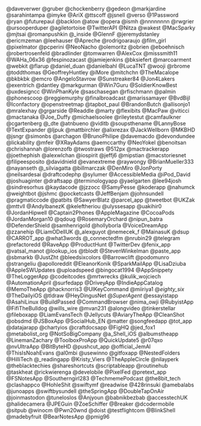 @daveverwer
@gruber
@chockenberry
@gedeon
@markjardine
@sarahintampa
@imyke
@AriX
@ttscoff
@jsnell
@verso
@1Password
@ryan
@futurepaul
@backlon
@atow
@opera
@ismh
@nnnnnnnn
@rwgrier
@ursooperduper
@agiletortoise
@TwitterAPI
@Nitza
@wakest
@MacSparky
@mjtsai
@romanpushkin
@_inside
@GlennF
@jeremydstanley
@ericmzeman
@leehauser
@Apreche
@rodrigoaraujo
@film_girl
@pixelmator
@pcperini
@NeoNacho
@olemoritz
@obrien
@eboehnisch
@robertrosenfeld
@bradlinder
@tomwarren
@AlexCox
@misssmith11
@WAHa_06x36
@fespinozacast
@jamiejenkins
@bksiefert
@marcoarment
@webkit
@flarup
@daniel_duan
@danielbahl
@LucaTNT
@wooji
@rbrome
@toddthomas
@GeoffreyHuntley
@iMore
@mitchchn
@TheMacalope
@bkbkbk
@emcro
@AngeloStavrow
@Sunstreaker84
@Jon4Lakers
@exentrich
@dantley
@markgurman
@Win7Guru
@SoldierKnowBest
@uxdesigncc
@WinPhanKyle
@saschasegan
@rfischmann
@palmin
@phonescoop
@reggiemurphy
@finalbroadcast
@marissamayer
@BvdBijl
@Iconfactory
@openstreetmap
@tapbot_paul
@BrandonButch
@allisonjo1
@mralexhay
@grgarside
@Readdle
@marty
@flexibits
@MacPaw
@viticci
@mactanaka
@Joe_Duffy
@michaelsoolee
@rileytestut
@camfaulkner
@cgartenberg
@_dte
@atnbueno
@viditb
@soupsthename
@LannyBose
@TextExpander
@ljpuk
@mattbirchler
@alixrezax
@JackWellborn
@MKBHD
@jsngr
@simonbs
@archagon
@BrunoPhilipe
@davemacdo
@devondundee
@lickability
@mfeir
@XRayAdams
@aemccarthy
@NeoYokel
@benoitsan
@chrishannah
@lorenzofb
@twostraws
@512px
@mactrackerapp
@joethephish
@alexwlchan
@iospirit
@jeffj6
@mipstian
@macstoriesnet
@filipeesposito
@davidnield
@evanextreme
@raywongy
@BrianMueller333
@nayanseth
@_silviagatta
@billmarczak
@DenMiro
@JonPorty
@neilsardesai
@draftcodephp
@sylumer
@AccessibleMedia
@iPod_David
@joshuaginter
@draftsapp
@terminologyapp
@yaelgarten
@lee94josh
@sindresorhus
@kaydacode
@jzzocc
@SamyPesse
@koderapp
@nahumck
@weightbot
@jshmc
@pocketcasts
@JeffBenjam
@johnsundell
@pragmaticcode
@patbits
@SawyerBlatz
@parcel_app
@tweetbot
@UKZak
@mttvll
@AndyIbanezK
@keleftheriou
@ulyssesapp
@uakihir0
@JordanHipwell
@Captain2Phones
@AppleMagazine
@CocoaPods
@JordanMorgan10
@qdoug
@RosemaryOrchard
@nipun_batra
@DefenderShield
@samhenrigold
@hollyborla
@VoiceDreamApp
@zzanehip
@LiamODellUK
@_alexguyot
@nemecek_f
@MainasuK
@dsup
@CARROT_app
@what3words
@_connectedfm
@nrubin29
@telegram
@refactoredd
@RaveApp
@ProductHunt
@TwitterDev
@fenix_app
@vatsal_manot
@lookup_ios
@tblodt
@StevenWinkelman
@paste_app
@sbmarkb
@JustZht
@bleedsixcolors
@Barrowclift
@podomunro
@strangeliu
@apolloreddit
@EleanorKonik
@SparkMailApp
@LisaDziuba
@AppleSWUpdates
@uploadspeed
@bingocat1994
@AppSnippety
@TheLoggerApp
@codeitcodes
@mrtwrecks
@kulik_wojciech
@AutomationApril
@surfedapp
@DriveyApp
@IndieAppCatalog
@MemoTheApp
@hacknorris3
@UIKeyCommand
@miiriya1
@_eighty_six_
@TheDailyiOS
@tldraw
@HeyDingusNet
@_SuperAgent_
@essayistapp
@AsahiLinux
@BuildPassed
@CommandBrowser
@nima_owji
@RubyistApp
@FifiTheBulldog
@wills_wire
@mvan231
@alongvideo
@tinkerstellar
@fileboxapp
@LiamEvansTech
@Jellycuts
@AviaryTheApp
@CleanShot
@obsdmd
@JSBoxApp
@SocialHub_EN
@matter
@songfeedapp
@tot_app
@datajarapp
@chartyios
@craftdocsapp
@FigHQ
@jed_fox1
@metabolist_org
@NotSoBigCompany
@a_Shell_iOS
@albumstheapp
@LinemanZachary
@ToolboxProApp
@QuickUpdate5
@r07qxo
@nvUltraApp
@BitByteHD
@pushcut_app
@official_JemAl
@ThisIsNoahEvans
@al0mbi
@usewinno
@gitfoxapp
@NestedFolders
@HilliTech
@_readingapp
@Kristy_Viers
@TheAppleCircle
@nilayperk
@theblacktechies
@shareshortcuts
@scriptableapp
@routinehub
@taskheat
@rickwierenga
@develobile
@PixelFed
@pretext_app
@FSNotesApp
@Southerngirl283
@TechmemePodcast
@the8bit_tech
@clashappco
@HohleShit
@swiftymf
@readwise
@428rinsuki
@amebalabs
@junoapps
@swiftbysundell
@theSpringApp
@DoubleTapOnAir
@joinmastodon
@tuneloslos
@Anjyoun
@babnikbezbab
@accesstechUK
@halidecamera
@JPEGuin
@ZoeSchiffer
@Breaker
@dcodermobile
@sitpub
@winocm
@Pwn20wnd
@doist
@testflightcom
@BlinkShell
@madebyfruit
@BearNotesApp
@pmig96